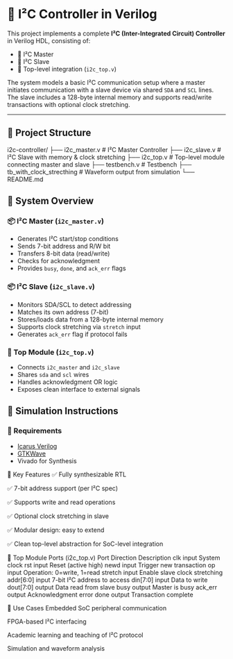 # 🧠 I²C Controller in Verilog

This project implements a complete **I²C (Inter-Integrated Circuit) Controller** in Verilog HDL, consisting of:

- 🧭 I²C Master
- 🛑 I²C Slave
- 🔗 Top-level integration (`i2c_top.v`)

The system models a basic I²C communication setup where a master initiates communication with a slave device via shared `SDA` and `SCL` lines. The slave includes a 128-byte internal memory and supports read/write transactions with optional clock stretching.

---

## 📁 Project Structure

i2c-controller/
├── i2c_master.v # I²C Master Controller
├── i2c_slave.v # I²C Slave with memory & clock stretching
├── i2c_top.v # Top-level module connecting master and slave
├── testbench.v # Testbench 
├── tb_with_clock_strecthing # Waveform output from simulation
└── README.md 


## 🚦 System Overview

### 📦 I²C Master (`i2c_master.v`)
- Generates I²C start/stop conditions
- Sends 7-bit address and R/W bit
- Transfers 8-bit data (read/write)
- Checks for acknowledgment
- Provides `busy`, `done`, and `ack_err` flags

### 📦 I²C Slave (`i2c_slave.v`)
- Monitors SDA/SCL to detect addressing
- Matches its own address (7-bit)
- Stores/loads data from a 128-byte internal memory
- Supports clock stretching via `stretch` input
- Generates `ack_err` flag if protocol fails

### 🔗 Top Module (`i2c_top.v`)
- Connects `i2c_master` and `i2c_slave`
- Shares `sda` and `scl` wires
- Handles acknowledgment OR logic
- Exposes clean interface to external signals

## 🧪 Simulation Instructions

### 🔧 Requirements
- [Icarus Verilog](http://iverilog.icarus.com/)
- [GTKWave](http://gtkwave.sourceforge.net/)
- Vivado for Synthesis

🧠 Key Features
✅ Fully synthesizable RTL

✅ 7-bit address support (per I²C spec)

✅ Supports write and read operations

✅ Optional clock stretching in slave

✅ Modular design: easy to extend

✅ Clean top-level abstraction for SoC-level integration

🧩 Top Module Ports (i2c_top.v)
Port	Direction	Description
clk	input	System clock
rst	input	Reset (active high)
newd	input	Trigger new transaction
op	input	Operation: 0=write, 1=read
stretch	input	Enable slave clock stretching
addr[6:0]	input	7-bit I²C address to access
din[7:0]	input	Data to write
dout[7:0]	output	Data read from slave
busy	output	Master is busy
ack_err	output	Acknowledgment error
done	output	Transaction complete

🧰 Use Cases
Embedded SoC peripheral communication

FPGA-based I²C interfacing

Academic learning and teaching of I²C protocol

Simulation and waveform analysis

